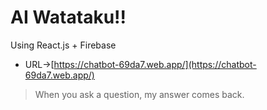 # AI Watataku!!
Using React.js + Firebase

- URL->[https://chatbot-69da7.web.app/](https://chatbot-69da7.web.app/)

> When you ask a question, my answer comes back.


